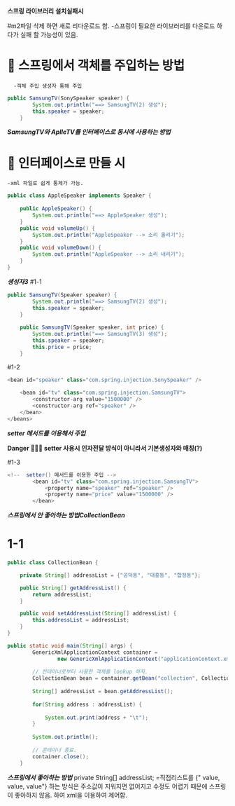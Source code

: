 

**스프링 라이브러리 설치실패시**

#m2파일 삭제 하면 새로 리다운로드 함.
 -스프링이 필요한 라이브러리를 다운로드 하다가 실패 할 가능성이 있음.


# 💎 스프링에서 객체를 주입하는 방법
      -객체 주입 생성자 통해 주입
```java
public SamsungTV(SonySpeaker speaker) {
		System.out.println("==> SamsungTV(2) 생성");
		this.speaker = speaker;
	}
```

***SamsungTV와 AplleTV를 인터페이스로 동시에 사용하는 방법***

# 💎 인터페이스로 만들 시
	-xml 파일로 쉽게 통제가 가능.
```java
public class AppleSpeaker implements Speaker {
	
	public AppleSpeaker() {
		System.out.println("==> AppleSpeaker 생성");
	}
	public void volumeUp() {
		System.out.println("AppleSpeaker --> 소리 올리기");
	}
	public void volumeDown() {
		System.out.println("AppleSpeaker --> 소리 내리기");
	}
}
```


***생성자3***
#1-1
```java
public SamsungTV(Speaker speaker) {
		System.out.println("==> SamsungTV(2) 생성");
		this.speaker = speaker;
	}
	
	public SamsungTV(Speaker speaker, int price) {
		System.out.println("==> SamsungTV(3) 생성");
		this.speaker = speaker;
		this.price = price;
	}
```


#1-2
```java
<bean id="speaker" class="com.spring.injection.SonySpeaker" />
	
	<bean id="tv" class="com.spring.injection.SamsungTV">
		<constructor-arg value="1500000" />
		<constructor-arg ref="speaker" />	
	</bean>
</beans>
```





***setter 메서드를 이용해서 주입***
	

 **Danger 💎💎💎 setter 사용시 인자전달 방식이 아니라서 기본생성자와 매칭(?)**

#1-3
```java
<!--  setter() 메서드를 이용한 주입 -->
		<bean id="tv" class="com.spring.injection.SamsungTV">
			<property name="speaker" ref="speaker" />
			<property name="price" value="1500000" />
		</bean>
```



***스프링에서 안 좋아하는 방법CollectionBean***

# 1-1
```java
public class CollectionBean {

	private String[] addressList = {"공덕동", "대흥동", "합정동"};

	public String[] getAddressList() {
		return addressList;
	}

	public void setAddressList(String[] addressList) {
		this.addressList = addressList;
	}
}
```

```java
public static void main(String[] args) {
		GenericXmlApplicationContext container =
				new GenericXmlApplicationContext("applicationContext.xml");
		
		// 컨테이너로부터 사용한 객체를 lookup 하자.
		CollectionBean bean = container.getBean("collection", CollectionBean.class);
		
		String[] addressList = bean.getAddressList();
		
		for(String address : addressList) {
			
			System.out.print(address + "\t");
		}
		
		System.out.println();
		
		// 콘테이너 종료.
		container.close();
	}
```

***스프링에서 좋아하는 방법***
private String[] addressList; 
	=직접리스트를 {" value, value, value"} 하는 방식은 주소값이 지워지면 없어지고 수정도 어렵기 때문에 스프링이 좋아하지 않음.
 하여 xml을 이용하여 제어함.





